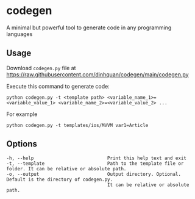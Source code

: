 # codegen
A minimal but powerful tool to generate code in any programming languages

## Usage
Download `codegen.py` file at https://raw.githubusercontent.com/dinhquan/codegen/main/codegen.py

Execute this command to generate code:
```
python codegen.py -t <template path> <variable_name_1>=<variable_value_1> <variable_name_2>=<variable_value_2> ...
```
For example
```
python codegen.py -t templates/ios/MVVM var1=Article
```

## Options
    -h, --help                           Print this help text and exit
    -t, --template                       Path to the template file or folder. It can be relative or absolute path.
    -o, --output                         Output directory. Optional. Default is the directory of codegen.py. 
                                         It can be relative or absolute path.
